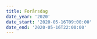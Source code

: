 ```yaml
---
title: Forårsdag
date_year: '2020'
date_start: '2020-05-16T09:00:00'
date_end: '2020-05-16T22:00:00'
---
```


